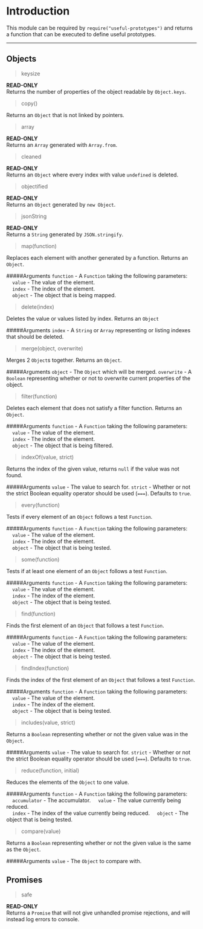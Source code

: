 Introduction
===================


This module can be required by `require("useful-prototypes")` and returns a function that can be executed to define useful prototypes.

----------


Objects
-------------

> keysize

**READ-ONLY**  
Returns the number of properties of the object readable by `Object.keys`.

> copy()

Returns an `Object` that is not linked by pointers.

> array

**READ-ONLY**  
Returns an `Array` generated with `Array.from`.

> cleaned

**READ-ONLY**  
Returns an `Object` where every index with value `undefined` is deleted.

> objectified

**READ-ONLY**  
Returns an `Object` generated by `new Object`.

> jsonString

**READ-ONLY**  
Returns a `String` generated by `JSON.stringify`.

> map(function)

Replaces each element with another generated by a function. Returns an `Object`.

#####Arguments
`function` - A `Function` taking the following parameters:  
&nbsp;&nbsp;&nbsp;&nbsp;`value` - The value of the element.  
&nbsp;&nbsp;&nbsp;&nbsp;`index` - The index of the element.  
&nbsp;&nbsp;&nbsp;&nbsp;`object` - The object that is being mapped.  

> delete(index)

Deletes the value or values listed by index. Returns an `Object`

#####Arguments
`index` - A `String` or `Array` representing or listing indexes that should be deleted.

> merge(object, overwrite)

Merges 2 `Object`s together. Returns an `Object`.

#####Arguments
`object` - The `Object` which will be merged.
`overwrite` - A `Boolean` representing whether or not to overwrite current properties of the object.

> filter(function)

Deletes each element that does not satisfy a filter function. Returns an `Object`.

#####Arguments
`function` - A `Function` taking the following parameters:  
&nbsp;&nbsp;&nbsp;&nbsp;`value` - The value of the element.  
&nbsp;&nbsp;&nbsp;&nbsp;`index` - The index of the element.  
&nbsp;&nbsp;&nbsp;&nbsp;`object` - The object that is being filtered.  

> indexOf(value, strict)

Returns the index of the given value, returns `null` if the value was not found.

#####Arguments
`value` - The value to search for.
`strict` - Whether or not the strict Boolean equality operator should be used (`===`). Defaults to `true`.

> every(function)

Tests if every element of an `Object` follows a test `Function`.

#####Arguments
`function` - A `Function` taking the following parameters:  
&nbsp;&nbsp;&nbsp;&nbsp;`value` - The value of the element.  
&nbsp;&nbsp;&nbsp;&nbsp;`index` - The index of the element.  
&nbsp;&nbsp;&nbsp;&nbsp;`object` - The object that is being tested. 

> some(function)

Tests if at least one element of an `Object` follows a test `Function`.

#####Arguments
`function` - A `Function` taking the following parameters:  
&nbsp;&nbsp;&nbsp;&nbsp;`value` - The value of the element.  
&nbsp;&nbsp;&nbsp;&nbsp;`index` - The index of the element.  
&nbsp;&nbsp;&nbsp;&nbsp;`object` - The object that is being tested. 

> find(function)

Finds the first element of an `Object` that follows a test `Function`.

#####Arguments
`function` - A `Function` taking the following parameters:  
&nbsp;&nbsp;&nbsp;&nbsp;`value` - The value of the element.  
&nbsp;&nbsp;&nbsp;&nbsp;`index` - The index of the element.  
&nbsp;&nbsp;&nbsp;&nbsp;`object` - The object that is being tested. 

> findIndex(function)

Finds the index of the first element of an `Object` that follows a test `Function`.

#####Arguments
`function` - A `Function` taking the following parameters:  
&nbsp;&nbsp;&nbsp;&nbsp;`value` - The value of the element.  
&nbsp;&nbsp;&nbsp;&nbsp;`index` - The index of the element.  
&nbsp;&nbsp;&nbsp;&nbsp;`object` - The object that is being tested. 

> includes(value, strict)

Returns a `Boolean` representing whether or not the given value was in the `Object`.

#####Arguments
`value` - The value to search for.
`strict` - Whether or not the strict Boolean equality operator should be used (`===`). Defaults to `true`.

> reduce(function, initial)

Reduces the elements of the `Object` to one value.

#####Arguments
`function` - A `Function` taking the following parameters:  
&nbsp;&nbsp;&nbsp;&nbsp;`accumulator` - The accumulator.
&nbsp;&nbsp;&nbsp;&nbsp;`value` - The value currently being reduced.  
&nbsp;&nbsp;&nbsp;&nbsp;`index` - The index of the value currently being reduced.
&nbsp;&nbsp;&nbsp;&nbsp;`object` - The object that is being tested. 

> compare(value)

Returns a `Boolean` representing whether or not the given value is the same as the `Object`.

#####Arguments
`value` - The `Object` to compare with.

Promises
-------------

> safe

**READ-ONLY**  
Returns a `Promise` that will not give unhandled promise rejections, and will instead log errors to console.
